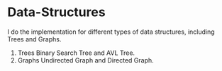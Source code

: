 # Data-Structures
I do the implementation for different types of data structures, including Trees and Graphs.
1. Trees
Binary Search Tree and AVL Tree.
2. Graphs
Undirected Graph and Directed Graph.
